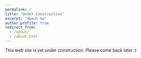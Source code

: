 ```yaml
---
permalink: /
title: "Under Construction"
excerpt: "About me"
author_profile: true
redirect_from: 
  - /about/
  - /about.html
---
```


This web site is yet under construction. Please come back later :)
